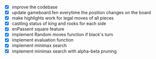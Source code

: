 <!-- things to do -->

- [x] improve the codebase
- [x] update gameboard.fen everytime the position changes on the board
- [x] make highlights work for legal moves of all pieces
- [x] castling status of king and rooks for each side
- [x] enPassent square feature
- [x] implement Random moves function if black's turn
- [x] implement evaluation function
- [x] implement minimax search
- [x] implement minimax search with alpha-beta pruning
